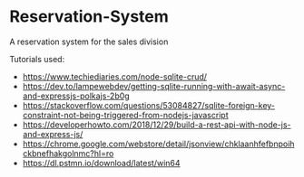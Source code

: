 # Reservation-System

A reservation system for the sales division

Tutorials used:

- https://www.techiediaries.com/node-sqlite-crud/
- https://dev.to/lampewebdev/getting-sqlite-running-with-await-async-and-expressjs-polkajs-2b0g
- https://stackoverflow.com/questions/53084827/sqlite-foreign-key-constraint-not-being-triggered-from-nodejs-javascript
- https://developerhowto.com/2018/12/29/build-a-rest-api-with-node-js-and-express-js/
- https://chrome.google.com/webstore/detail/jsonview/chklaanhfefbnpoihckbnefhakgolnmc?hl=ro
- https://dl.pstmn.io/download/latest/win64
